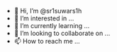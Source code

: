 - 👋 Hi, I’m @sr1suwars1h
- 👀 I’m interested in ...
- 🌱 I’m currently learning ...
- 💞️ I’m looking to collaborate on ...
- 📫 How to reach me ...

<!---
sr1suwars1h/sr1suwars1h is a ✨ special ✨ repository because its `README.md` (this file) appears on your GitHub profile.
You can click the Preview link to take a look at your changes.
--->

